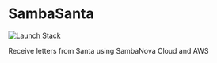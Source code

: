 # SambaSanta

[![Launch Stack](https://s3.amazonaws.com/cloudformation-examples/cloudformation-launch-stack.png)](https://console.aws.amazon.com/cloudformation/home#/stacks/create/review?templateURL=https://sambasanta.s3.us-east-1.amazonaws.com/cloudformation.yml&stackName=SambaSanta)

Receive letters from Santa using SambaNova Cloud and AWS
